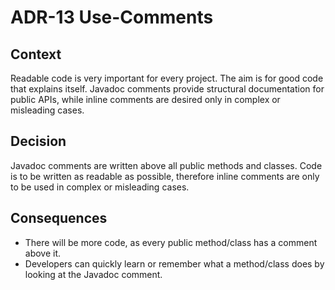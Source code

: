 # ADR-13 Use-Comments

## Context

Readable code is very important for every project. The aim is for good code that explains itself. Javadoc comments provide structural documentation for public
APIs, while inline comments are desired only in complex or misleading cases.

## Decision

Javadoc comments are written above all public methods and classes. Code is to be written as readable as possible, therefore inline comments are only to be used
in complex or misleading cases.

## Consequences

- There will be more code, as every public method/class has a comment above it.
- Developers can quickly learn or remember what a method/class does by looking at the Javadoc comment.
